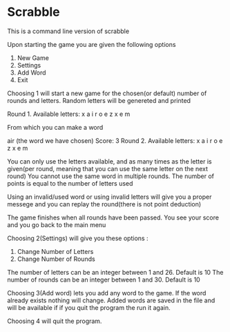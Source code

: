 # Scrabble

This is a command line version of scrabble

Upon starting the game you are given the following options

1. New Game
2. Settings
3. Add Word
4. Exit

Choosing 1 will start a new game for the chosen(or default) number of rounds and letters. Random letters will be genereted and printed 

  Round 1. Available letters: x a i r o e z x e m

From which you can make a word

  air (the word we have chosen)
  Score: 3
  Round 2. Available letters: x a i r o e z x e m

You can only use the letters available, and as many times as the letter is given(per round, meaning that you can use the same letter on the next round)
You cannot use the same word in multiple rounds. The number of points is equal to the number of letters used

Using an invalid/used word or using invalid letters will give you a proper messege and you can replay the round(there is not point deduction)

The game finishes when all rounds have been passed. You see your score and you go back to the main menu


Choosing 2(Settings) will give you these options :
1. Change Number of Letters
2. Change Number of Rounds

The number of letters can be an integer between 1 and 26. Default is 10
The number of rounds can be an integer between 1 and 30. Default is 10


Choosing 3(Add word) lets you add any word to the game. If the word already exists nothing will change. Added words are saved in the file and will be available if
if you quit the program the run it again.


Choosing 4 will quit the program.

